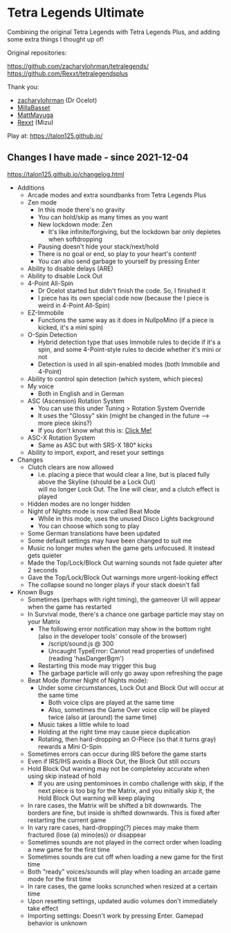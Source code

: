# Tetra Legends Ultimate


Combining the original Tetra Legends with Tetra Legends Plus, and adding some extra things I thought up of!

Original repositories:

https://github.com/zacharylohrman/tetralegends/  
https://github.com/Rexxt/tetralegendsplus

Thank you:

*   [zacharylohrman](https://github.com/zacharylohrman) (Dr Ocelot)
*   [MillaBasset](https://github.com/MillaBasset)
*   [MattMayuga](https://github.com/MattMayuga)
*   [Rexxt](https://github.com/Rexxt) (Mizu)


Play at: https://talon125.github.io/

<!-- I'm still deciding whether I'll keep this repository public or make it private. -->


Changes I have made - since 2021-12-04
----------------------------------------


https://talon125.github.io/changelog.html

<!-- Most changes were made in early December. Early March 2022 is when I uploaded this here, and also tweaked the changelog below a bit. -->

<!-- btw I've been using Microsoft Edge to test my changes. -->

*   Additions
    *   Arcade modes and extra soundbanks from Tetra Legends Plus
    *   Zen mode
        *   In this mode there's no gravity
        *   You can hold/skip as many times as you want
        *   New lockdown mode: Zen
            *   It's like infinite/forgiving, but the lockdown bar only depletes when softdropping
        *   Pausing doesn't hide your stack/next/hold
        *   There is no goal or end, so play to your heart's content!
        *   You can also send garbage to yourself by pressing Enter
    *   Ability to disable delays (ARE)
    *   Ability to disable Lock Out
    *   4-Point All-Spin
        *   Dr Ocelot started but didn't finish the code. So, I finished it
        <!-- *   This is on by default and cannot be changed (yet) -->
        *   I piece has its own special code now (because the I piece is weird in 4-Point All-Spin)
    *   EZ-Immobile
        *   Functions the same way as it does in NullpoMino (if a piece is kicked, it's a mini spin)
        <!-- *   This only applies in Tetra-X modes You can't choose between spin detections yet -->
    *   O-Spin Detection
        *   Hybrid detection type that uses Immobile rules to decide if it's a spin, and some 4-Point-style rules to decide whether it's mini or not
        *   Detection is used in all spin-enabled modes (both Immobile and 4-Point)
    *   Ability to control spin detection (which system, which pieces)
    *   My voice
        *   Both in English and in German
        <!-- *   I plan on updating the voices in the future, like adding more clips for all the other spins/spin types
        *   German was removed due to its low quality -->
    *   ASC (Ascension) Rotation System
        *   You can use this under Tuning > Rotation System Override
        <!-- *   It uses the Tetra-X skin (might be changed in the future  -> more piece skins?) -->
        *   It uses the "Glossy" skin (might be changed in the future --> more piece skins?)
        *   If you don't know what this is: [Click Me!](https://asc.winternebs.com/assets/home/kicktablesq.gif)
    *   ASC-X Rotation System
        *   Same as ASC but with SRS-X 180° kicks
    *   Ability to import, export, and reset your settings
*   Changes
    *   Clutch clears are now allowed
        *   i.e. placing a piece that would clear a line, but is placed fully above the Skyline (should be a Lock Out)  
            will no longer Lock Out. The line will clear, and a clutch effect is played
    *   Hidden modes are no longer hidden
    *   Night of Nights mode is now called Beat Mode
        *   While in this mode, uses the unused Disco Lights background
        *   You can choose which song to play
        <!-- *   Song is now Ludicrous Speed (F777). Using your own song might be added in the future
        *   BPM is 166 instead of 180, so it might be a slight bit easier -->
    *   Some German translations have been updated
    *   Some default settings may have been changed to suit me
    *   Music no longer mutes when the game gets unfocused. It instead gets quieter
    *   Made the Top/Lock/Block Out warning sounds not fade quieter after 2 seconds
    *   Gave the Top/Lock/Block Out warnings more urgent-looking effect
    *   The collapse sound no longer plays if your stack doesn't fall
*   Known Bugs
    <!-- *   Some S-Spin Minis are not detected for some reason. This exact bug is also in Tetr.JS Enhanced (another game from Dr Ocelot) -->
    <!-- *   When the board flips upside-down in Night Of Nights X, the animation is too slow -->
    *   Sometimes (perhaps with right timing), the gameover UI will appear when the game has restarted
    *   In Survival mode, there's a chance one garbage particle may stay on your Matrix
        *   The following error notification may show in the bottom right (also in the developer tools' console of the browser)
            *   /script/sound.js @ 300
            *   Uncaught TypeError: Cannot read properties of undefined (reading 'hasDangerBgm')
        *   Restarting this mode may trigger this bug
        *   The garbage particle will only go away upon refreshing the page
    *   Beat Mode (former Night of Nights mode):
        *   Under some circumstances, Lock Out and Block Out will occur at the same time
            *   Both voice clips are played at the same time
            *   Also, sometimes the Game Over voice clip will be played twice (also at (around) the same time)
        *   Music takes a little while to load
        *   Holding at the right time may cause piece duplication
        *   Rotating, then hard-dropping an O-Piece (so that it turns gray) rewards a Mini O-Spin
    *   Sometimes errors can occur during IRS before the game starts
    <!-- *   The collapse sound still plays even when your stack doesn't fall -->
    *   Even if IRS/IHS avoids a Block Out, the Block Out still occurs
    <!-- *   Doing an I-Spin Tetra will always be Back-To-Back, even if the previous line clear was not Back-To-Back
        *   Also occurs if this is your first line clear -->
    *   Hold Block Out warning may not be completeley accurate when using skip instead of hold
        *   If you are using pentominoes in combo challenge with skip, if the next piece is too big for the Matrix, and you initially skip it, the Hold Block Out warning will keep playing
    *   In rare cases, the Matrix will be shifted a bit downwards. The borders are fine, but inside is shifted downwards. This is fixed after restarting the current game
    *   In vary rare cases, hard-dropping(?) pieces may make them fractured (lose (a) mino(es)) or disappear
    *   Sometimes sounds are not played in the correct order when loading a new game for the first time
    *   Sometimes sounds are cut off when loading a new game for the first time
    *   Both "ready" voices/sounds will play when loading an arcade game mode for the first time
    *   In rare cases, the game looks scrunched when resized at a certain time
    *   Upon resetting settings, updated audio volumes don't immediately take effect
    *   Importing settings: Doesn't work by pressing Enter. Gamepad behavior is unknown

